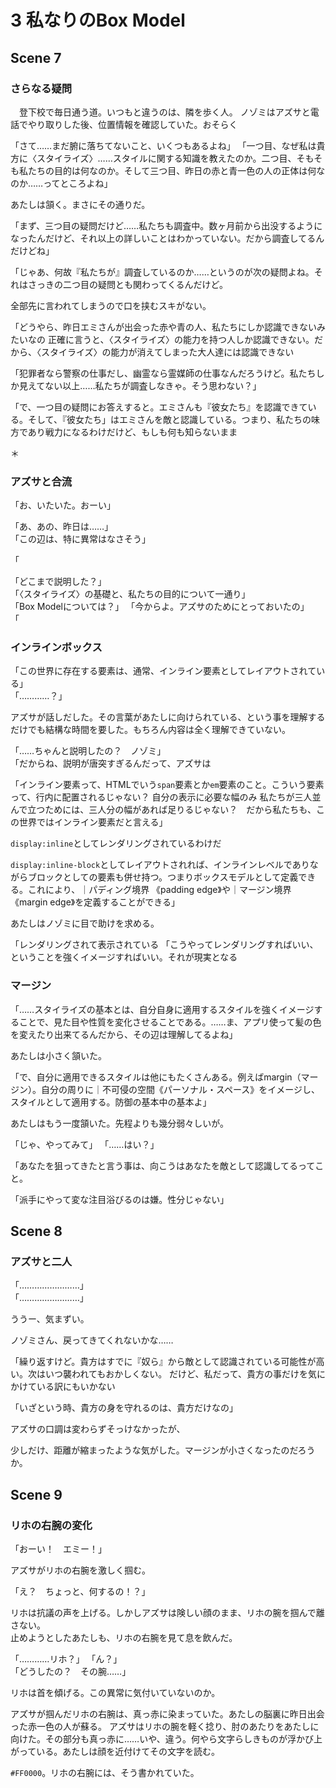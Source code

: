 # 3 私なりのBox Model

## Scene 7
### さらなる疑問
　登下校で毎日通う道。いつもと違うのは、隣を歩く人。
ノゾミはアズサと電話でやり取りした後、位置情報を確認していた。おそらく

「さて……まだ腑に落ちてないこと、いくつもあるよね」
「一つ目、なぜ私は貴方に〈スタイライズ〉……スタイルに関する知識を教えたのか。二つ目、そもそも私たちの目的は何なのか。そして三つ目、昨日の赤と青一色の人の正体は何なのか……ってところよね」

あたしは頷く。まさにその通りだ。

「まず、三つ目の疑問だけど……私たちも調査中。数ヶ月前から出没するようになったんだけど、それ以上の詳しいことはわかっていない。だから調査してるんだけどね」

「じゃあ、何故『私たちが』調査しているのか……というのが次の疑問よね。それはさっきの二つ目の疑問とも関わってくるんだけど。

全部先に言われてしまうので口を挟むスキがない。

「どうやら、昨日エミさんが出会った赤や青の人、私たちにしか認識できないみたいなの
正確に言うと、〈スタイライズ〉の能力を持つ人しか認識できない。だから、〈スタイライズ〉の能力が消えてしまった大人達には認識できない

「犯罪者なら警察の仕事だし、幽霊なら霊媒師の仕事なんだろうけど。私たちしか見えてない以上……私たちが調査しなきゃ。そう思わない？」

「で、一つ目の疑問にお答えすると。エミさんも『彼女たち』を認識できている。そして、『彼女たち」はエミさんを敵と認識している。つまり、私たちの味方であり戦力になるわけだけど、もしも何も知らないまま

＊
### アズサと合流
「お、いたいた。おーい」


「あ、あの、昨日は……」  
「この辺は、特に異常はなさそう」

「

「どこまで説明した？」  
「〈スタイライズ〉の基礎と、私たちの目的について一通り」  
「Box Modelについては？」
「今からよ。アズサのためにとっておいたの」  
「

### インラインボックス

「この世界に存在する要素は、通常、インライン要素としてレイアウトされている」  
「…………？」

アズサが話しだした。その言葉があたしに向けられている、という事を理解するだけでも結構な時間を要した。もちろん内容は全く理解できていない。

「……ちゃんと説明したの？　ノゾミ」  
「だからね、説明が唐突すぎるんだって、アズサは

「インライン要素って、HTMLでいう`span`要素とか`em`要素のこと。こういう要素って、行内に配置されるじゃない？
自分の表示に必要な幅のみ
私たちが三人並んで立つためには、三人分の幅があれば足りるじゃない？　だから私たちも、この世界ではインライン要素だと言える」

`display:inline`としてレンダリングされているわけだ

`display:inline-block`としてレイアウトされれば、インラインレベルでありながらブロックとしての要素も併せ持つ。つまりボックスモデルとして定義できる。これにより、｜パディング境界 《padding edge》や｜マージン境界 《margin edge》を定義することができる」

あたしはノゾミに目で助けを求める。

「レンダリングされて表示されている
「こうやってレンダリングすればいい、ということを強くイメージすればいい。それが現実となる


### マージン

「……スタイライズの基本とは、自分自身に適用するスタイルを強くイメージすることで、見た目や性質を変化させることである。……ま、アプリ使って髪の色を変えたり出来てるんだから、その辺は理解してるよね」
 
あたしは小さく頷いた。

「で、自分に適用できるスタイルは他にもたくさんある。例えばmargin（マージン）。自分の周りに｜不可侵の空間《パーソナル・スペース》をイメージし、スタイルとして適用する。防御の基本中の基本よ」

 あたしはもう一度頷いた。先程よりも幾分弱々しいが。

「じゃ、やってみて」
「……はい？」





「あなたを狙ってきたと言う事は、向こうはあなたを敵として認識してるってこと。


「派手にやって変な注目浴びるのは嫌。性分じゃない」



## Scene 8

### アズサと二人
「……………………」  
「……………………」  

ううー、気まずい。

ノゾミさん、戻ってきてくれないかな……




「繰り返すけど。貴方はすでに『奴ら』から敵として認識されている可能性が高い。次はいつ襲われてもおかしくない。
だけど、私だって、貴方の事だけを気にかけている訳にもいかない

「いざという時、貴方の身を守れるのは、貴方だけなの」

アズサの口調は変わらずそっけなかったが、

少しだけ、距離が縮まったような気がした。マージンが小さくなったのだろうか。

## Scene 9
### リホの右腕の変化
「おーい！　エミー！」


アズサがリホの右腕を激しく掴む。

「え？　ちょっと、何するの！？」

リホは抗議の声を上げる。しかしアズサは険しい顔のまま、リホの腕を掴んで離さない。  
止めようとしたあたしも、リホの右腕を見て息を飲んだ。

「…………リホ？」
「ん？」  
「どうしたの？　その腕……」

リホは首を傾げる。この異常に気付いていないのか。

アズサが掴んだリホの右腕は、真っ赤に染まっていた。あたしの脳裏に昨日出会った赤一色の人が蘇る。
アズサはリホの腕を軽く捻り、肘のあたりをあたしに向けた。その部分も真っ赤に……いや、違う。何やら文字らしきものが浮かび上がっている。あたしは顔を近付けてその文字を読む。
  
`#FF0000`。リホの右腕には、そう書かれていた。

<!--stackedit_data:
eyJoaXN0b3J5IjpbLTEyMjgzNTQ1MTQsLTIzNzU4MTQzMCwxMj
A4MzY0MTM2LDg5NDAzMzMzOCwtMjA5NDM3ODM2MiwtMTA0NDk5
MTMwMywxMDgyMjUyOTQwLDk3OTA1ODczOCwxNDc3MzA3MjY4LC
02MDM3MTY5NjgsLTEzMTY0NjA1NDQsMTI3OTU1NDI3MCwtMTA2
NDE0OTk5MiwtMjA1Njg0ODQ4MSwxNjc1OTgyMTcxLC0zODUxMz
k5NTUsLTE0OTQ1NDkwNDYsLTM0NjUzOTYxOCwtMjY4ODM5OTQ4
LC0yOTMyMjg2NzldfQ==
-->